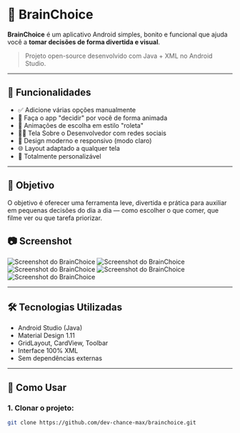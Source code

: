 # 🧠 BrainChoice

**BrainChoice** é um aplicativo Android simples, bonito e funcional que ajuda você a **tomar decisões de forma divertida e visual**.

> Projeto open-source desenvolvido com Java + XML no Android Studio.

---

## 📱 Funcionalidades

- ✅ Adicione várias opções manualmente
- 🔄 Faça o app "decidir" por você de forma animada
- 🎲 Animações de escolha em estilo "roleta"
- 🧑‍💻 Tela Sobre o Desenvolvedor com redes sociais
- 🧩 Design moderno e responsivo (modo claro)
- 🌐 Layout adaptado a qualquer tela
- 🌈 Totalmente personalizável

---

## 🧠 Objetivo

O objetivo é oferecer uma ferramenta leve, divertida e prática para auxiliar em pequenas decisões do dia a dia — como escolher o que comer, que filme ver ou que tarefa priorizar.

## 📷 Screenshot

![Screenshot do BrainChoice](Screenshot_20250708-052003_BrainChoice.jpg)
![Screenshot do BrainChoice](Screenshot_20250708-052007_BrainChoice.jpg)
![Screenshot do BrainChoice](Screenshot_20250708-052028_BrainChoice.jpg)
![Screenshot do BrainChoice](Screenshot_20250708-052035_BrainChoice.jpg)
![Screenshot do BrainChoice](Screenshot_20250708-052040_BrainChoice.jpg)


---

## 🛠️ Tecnologias Utilizadas

- Android Studio (Java)
- Material Design 1.11
- GridLayout, CardView, Toolbar
- Interface 100% XML
- Sem dependências externas

---

## 🚀 Como Usar

### 1. Clonar o projeto:

```bash
git clone https://github.com/dev-chance-max/brainchoice.git
